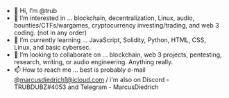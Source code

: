 - 👋 Hi, I’m @trub
- 👀 I’m interested in ... blockchain, decentralization, Linux, audio, bounties/CTFs/wargames, cryptocurrency investing/trading, and web 3 coding. (not in any order)
- 🌱 I’m currently learning ... JavaScript, Solidity, Python, HTML, CSS, Linux, and basic cybersec.
- 💞️ I’m looking to collaborate on ... blockchain, web 3 projects, pentesting, research, writing, or audio engineering. Anything really.
- 📫 How to reach me ... best is probably e-mail @marcusdiedrich1@icloud.com / i'm also on Discord - TRUBDUBZ#4053 and Telegram - MarcusDiedrich
<!---
TRUBDUBZ/TRUBDUBZ is a ✨ special ✨ repository because its `README.md` (this file) appears on your GitHub profile.
You can click the Preview link to take a look at your changes.
---!>
